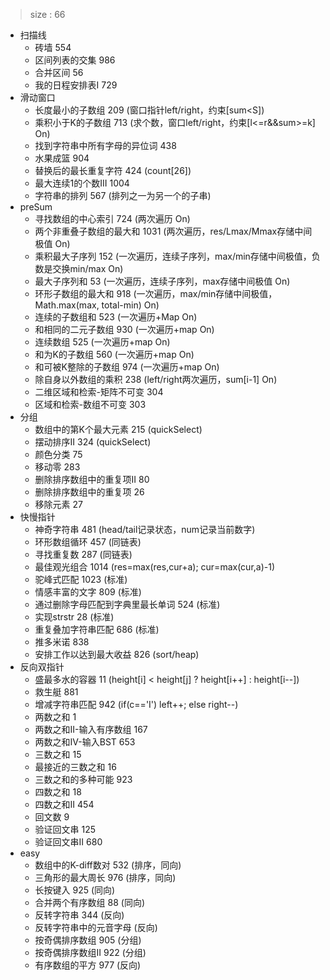 > size : 66
* 扫描线
    - 砖墙  554
    - 区间列表的交集  986
    - 合并区间  56
    - 我的日程安排表I  729
* 滑动窗口
    - 长度最小的子数组  209  (窗口指针left/right，约束[sum<S])
    - 乘积小于K的子数组  713  (求个数，窗口left/right，约束[l<=r&&sum>=k] On)
    - 找到字符串中所有字母的异位词  438
    - 水果成篮  904
    - 替换后的最长重复字符  424  (count[26])
    - 最大连续1的个数III  1004
    - 字符串的排列  567  (排列之一为另一个的子串)
* preSum
    - 寻找数组的中心索引  724  (两次遍历 On)
    - 两个非重叠子数组的最大和  1031  (两次遍历，res/Lmax/Mmax存储中间极值 On)
    - 乘积最大子序列  152  (一次遍历，连续子序列，max/min存储中间极值，负数是交换min/max On)
    - 最大子序列和  53  (一次遍历，连续子序列，max存储中间极值 On)
    - 环形子数组的最大和  918 (一次遍历，max/min存储中间极值，Math.max(max, total-min) On)
    - 连续的子数组和  523  (一次遍历+Map On)
    - 和相同的二元子数组  930  (一次遍历+map On)
    - 连续数组  525  (一次遍历+map On)
    - 和为K的子数组  560  (一次遍历+map On)
    - 和可被K整除的子数组  974  (一次遍历+map On)
    - 除自身以外数组的乘积  238  (left/right两次遍历，sum[i-1] On)
    - 二维区域和检索-矩阵不可变  304
    - 区域和检索-数组不可变  303
* 分组
    - 数组中的第K个最大元素  215  (quickSelect)
    - 摆动排序II  324  (quickSelect)
    - 颜色分类  75
    - 移动零  283
    - 删除排序数组中的重复项II  80
    - 删除排序数组中的重复项  26
    - 移除元素  27
* 快慢指针
    - 神奇字符串  481  (head/tail记录状态，num记录当前数字)
    - 环形数组循环  457  (同链表)
    - 寻找重复数  287  (同链表)
    - 最佳观光组合  1014  (res=max(res,cur+a); cur=max(cur,a)-1)
    - 驼峰式匹配  1023  (标准)
    - 情感丰富的文字  809  (标准)
    - 通过删除字母匹配到字典里最长单词  524  (标准)
    - 实现strstr  28  (标准)
    - 重复叠加字符串匹配  686  (标准)
    - 推多米诺  838
    - 安排工作以达到最大收益  826  (sort/heap)
* 反向双指针
    - 盛最多水的容器  11  (height[i] < height[j] ? height[i++] : height[i--])
    - 救生艇  881
    - 增减字符串匹配  942  (if(c=='I') left++; else right--)
    - 两数之和  1
    - 两数之和II-输入有序数组  167
    - 两数之和IV-输入BST  653
    - 三数之和  15
    - 最接近的三数之和  16
    - 三数之和的多种可能  923
    - 四数之和  18
    - 四数之和II  454
    - 回文数  9
    - 验证回文串  125
    - 验证回文串II  680
* easy
    - 数组中的K-diff数对  532  (排序，同向)
    - 三角形的最大周长  976  (排序，同向)
    - 长按键入  925  (同向)
    - 合并两个有序数组  88  (同向)
    - 反转字符串  344  (反向)
    - 反转字符串中的元音字母  (反向)
    - 按奇偶排序数组  905  (分组)
    - 按奇偶排序数组II  922  (分组)
    - 有序数组的平方  977  (反向)
